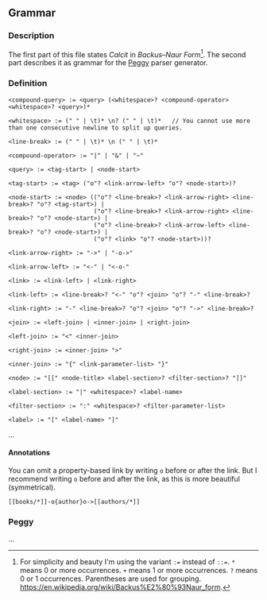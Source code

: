 ## Grammar

### Description

The first part of this file states *Calcit* in *Backus–Naur Form*[^1]. The second part describes it as grammar for the [Peggy](https://peggyjs.org/) parser generator.

### Definition

```
<compound-query> := <query> (<whitespace>? <compound-operator> <whitespace>? <query>)*

<whitespace> := (" " | \t)* \n? (" " | \t)*   // You cannot use more than one consecutive newline to split up queries.

<line-break> := (" " | \t)* \n (" " | \t)*

<compound-operator> := "|" | "&" | "~"

<query> := <tag-start> | <node-start>

<tag-start> := <tag> ("o"? <link-arrow-left> "o"? <node-start>)?

<node-start> := <node> (("o"? <line-break>? <link-arrow-right> <line-break>? "o"? <tag-start>) |                        
                        ("o"? <line-break>? <link-arrow-right> <line-break>? "o"? <node-start>) |
                        ("o"? <line-break>? <link-arrow-left> <line-break>? "o"? <node-start>) |
                        ("o"? <link> "o"? <node-start>))?

<link-arrow-right> := "->" | "-o->"

<link-arrow-left> := "<-" | "<-o-"

<link> := <link-left> | <link-right>

<link-left> := <line-break>? "<-" "o"? <join> "o"? "-" <line-break>?

<link-right> := "-" <line-break>? "o"? <join> "o"? "->" <line-break>?

<join> := <left-join> | <inner-join> | <right-join>

<left-join> := "<" <inner-join>

<right-join> := <inner-join> ">"

<inner-join> := "{" <link-parameter-list> "}"

<node> := "[[" <node-title> <label-section>? <filter-section>? "]]"

<label-section> := "|" <whitespace>? <label-name>

<filter-section> := ":" <whitespace>? <filter-parameter-list>

<label> := "[" <label-name> "]"

```

...

#### Annotations

You can omit a property-based link by writing `o` before or after the link. But I recommend writing `o` before and after the link, as this is more beautiful (symmetrical).

```
[[books/*]]-o{author}o->[[authors/*]]
```

### Peggy

...


[^1]: For simplicity and beauty I'm using the variant `:=` instead of `::=`. `*` means 0 or more occurrences. `+` means 1 or more occurrences. `?` means 0 or 1 occurrences. Parentheses are used for grouping. https://en.wikipedia.org/wiki/Backus%E2%80%93Naur_form. 
